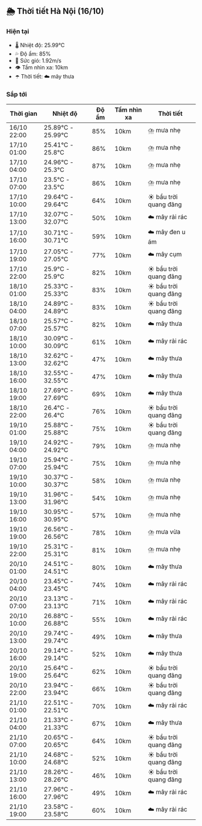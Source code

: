 ## 🌦️ Thời tiết Hà Nội (16/10)

### Hiện tại

- 🌡️ Nhiệt độ: 25.99℃
- 💦 Độ ẩm: 85%
- 💨 Sức gió: 1.92m/s
- 👁️ Tầm nhìn xa: 10km
- ☂️ Thời tiết: ☁️ mây thưa

### Sắp tới

| Thời gian | Nhiệt độ | Độ ẩm | Tầm nhìn xa | Thời tiết |
| --- | --- | --- | --- | --- |
| 16/10 22:00 | 25.89℃ - 25.99℃ | 85% | 10km | ⛈️ mưa nhẹ |
| 17/10 01:00 | 25.41℃ - 25.8℃ | 86% | 10km | ⛈️ mưa nhẹ |
| 17/10 04:00 | 24.96℃ - 25.3℃ | 87% | 10km | ⛈️ mưa nhẹ |
| 17/10 07:00 | 23.5℃ - 23.5℃ | 86% | 10km | ⛈️ mưa nhẹ |
| 17/10 10:00 | 29.64℃ - 29.64℃ | 64% | 10km | ☀️ bầu trời quang đãng |
| 17/10 13:00 | 32.07℃ - 32.07℃ | 50% | 10km | ☁️ mây rải rác |
| 17/10 16:00 | 30.71℃ - 30.71℃ | 59% | 10km | ☁️ mây đen u ám |
| 17/10 19:00 | 27.05℃ - 27.05℃ | 77% | 10km | ☁️ mây cụm |
| 17/10 22:00 | 25.9℃ - 25.9℃ | 82% | 10km | ☀️ bầu trời quang đãng |
| 18/10 01:00 | 25.33℃ - 25.33℃ | 83% | 10km | ☀️ bầu trời quang đãng |
| 18/10 04:00 | 24.89℃ - 24.89℃ | 83% | 10km | ☀️ bầu trời quang đãng |
| 18/10 07:00 | 25.57℃ - 25.57℃ | 82% | 10km | ☁️ mây thưa |
| 18/10 10:00 | 30.09℃ - 30.09℃ | 61% | 10km | ☁️ mây rải rác |
| 18/10 13:00 | 32.62℃ - 32.62℃ | 47% | 10km | ☁️ mây thưa |
| 18/10 16:00 | 32.55℃ - 32.55℃ | 47% | 10km | ☁️ mây thưa |
| 18/10 19:00 | 27.69℃ - 27.69℃ | 69% | 10km | ☁️ mây thưa |
| 18/10 22:00 | 26.4℃ - 26.4℃ | 76% | 10km | ☀️ bầu trời quang đãng |
| 19/10 01:00 | 25.88℃ - 25.88℃ | 75% | 10km | ☀️ bầu trời quang đãng |
| 19/10 04:00 | 24.92℃ - 24.92℃ | 79% | 10km | ⛈️ mưa nhẹ |
| 19/10 07:00 | 25.94℃ - 25.94℃ | 75% | 10km | ⛈️ mưa nhẹ |
| 19/10 10:00 | 30.37℃ - 30.37℃ | 58% | 10km | ⛈️ mưa nhẹ |
| 19/10 13:00 | 31.96℃ - 31.96℃ | 54% | 10km | ⛈️ mưa nhẹ |
| 19/10 16:00 | 30.95℃ - 30.95℃ | 57% | 10km | ⛈️ mưa nhẹ |
| 19/10 19:00 | 26.56℃ - 26.56℃ | 78% | 10km | ⛈️ mưa vừa |
| 19/10 22:00 | 25.31℃ - 25.31℃ | 81% | 10km | ⛈️ mưa nhẹ |
| 20/10 01:00 | 24.51℃ - 24.51℃ | 80% | 10km | ☁️ mây thưa |
| 20/10 04:00 | 23.45℃ - 23.45℃ | 74% | 10km | ☁️ mây rải rác |
| 20/10 07:00 | 23.13℃ - 23.13℃ | 71% | 10km | ☁️ mây rải rác |
| 20/10 10:00 | 26.88℃ - 26.88℃ | 55% | 10km | ☁️ mây rải rác |
| 20/10 13:00 | 29.74℃ - 29.74℃ | 49% | 10km | ☁️ mây thưa |
| 20/10 16:00 | 29.14℃ - 29.14℃ | 52% | 10km | ☁️ mây thưa |
| 20/10 19:00 | 25.64℃ - 25.64℃ | 62% | 10km | ☀️ bầu trời quang đãng |
| 20/10 22:00 | 23.94℃ - 23.94℃ | 66% | 10km | ☀️ bầu trời quang đãng |
| 21/10 01:00 | 22.51℃ - 22.51℃ | 70% | 10km | ☁️ mây rải rác |
| 21/10 04:00 | 21.33℃ - 21.33℃ | 67% | 10km | ☁️ mây thưa |
| 21/10 07:00 | 20.65℃ - 20.65℃ | 64% | 10km | ☀️ bầu trời quang đãng |
| 21/10 10:00 | 24.68℃ - 24.68℃ | 52% | 10km | ☀️ bầu trời quang đãng |
| 21/10 13:00 | 28.26℃ - 28.26℃ | 46% | 10km | ☀️ bầu trời quang đãng |
| 21/10 16:00 | 27.96℃ - 27.96℃ | 49% | 10km | ☁️ mây rải rác |
| 21/10 19:00 | 23.58℃ - 23.58℃ | 60% | 10km | ☁️ mây rải rác |

